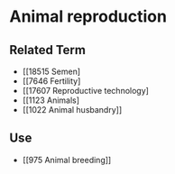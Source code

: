# Animal reproduction  

## Related Term

- [[18515 Semen]
- [[7646 Fertility]
- [[17607 Reproductive technology]
- [[1123 Animals]
- [[1022 Animal husbandry]]  

## Use

- [[975 Animal breeding]]  

